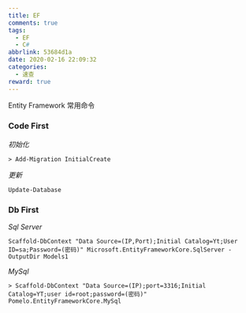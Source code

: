 ```yaml
---
title: EF
comments: true
tags:
  - EF
  - C#
abbrlink: 53684d1a
date: 2020-02-16 22:09:32
categories:
  - 速查
reward: true
---
```


Entity Framework 常用命令

### Code First

_初始化_

```
> Add-Migration InitialCreate
```

 <!--more-->

_更新_

```
Update-Database
```

### Db First

_Sql Server_

```
Scaffold-DbContext "Data Source=(IP,Port);Initial Catalog=Yt;User ID=sa;Password=(密码)" Microsoft.EntityFrameworkCore.SqlServer -OutputDir Models1
```

_MySql_

```
> Scaffold-DbContext "Data Source=(IP);port=3316;Initial Catalog=YT;user id=root;password=(密码)" Pomelo.EntityFrameworkCore.MySql
```
